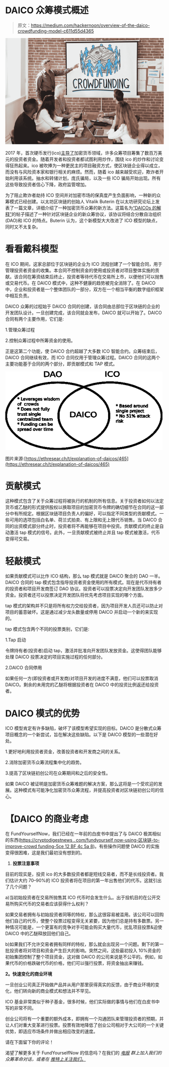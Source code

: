 # DAICO 众筹模式概述

> 原文：<https://medium.com/hackernoon/overview-of-the-daico-crowdfunding-model-c611d55d4365>

![](img/6f1709d8601d2813e37fbe6b6c12105b.png)

2017 年，首次硬币发行(ico)[主导了](https://www.forbes.com/sites/outofasia/2017/12/18/icos-in-2017-from-two-geeks-and-a-whitepaper-to-professional-fundraising-machines/)加密货币领域，许多众筹项目筹集了数百万美元的投资者资金。随着开发者和投资者都试图利用炒作，围绕 ico 的炒作和讨论变得狂热起来。ico 被吹捧为一种更民主的项目融资方式，使区块链企业得以成立，而没有与风险资本家和银行相关的麻烦。然而，随着 ico 越来越受欢迎，欺诈者开始利用该系统。抽水和转储计划，庞氏骗局，以及一些 ICO 骗局开始出现。所有这些导致投资者信心下降，政府监管增加。

为了阻止欺诈者劫持 ICO 空间并对加密市场的保真度产生负面影响，一种新的众筹模式已经创建。以太坊区块链的创始人 Vitalik Buterin 在以太坊研究论坛上发表了一篇文章，详细介绍了一种加密货币众筹的新方法。这篇名为[“DAICOs 的解释”](https://ethresear.ch/t/explanation-of-daicos/465)的帖子描述了一种针对区块链企业的新众筹协议，该协议将结合分散自治组织(DAO)和 ICO 的特点。Buterin 认为，这个新模型大大改进了 ICO 模型的缺点，同时又不太复杂。

# 看看戴科模型

在 ICO 期间，这家总部位于区块链的企业为 ICO 流程创建了一个智能合同，用于管理投资者资金的收集。本合同不控制资金的使用或投资者对项目整体实施的贡献。该合同在筹资结束后终止，投资者等待代币在交易所上市，以便他们可以抛售或交易代币。在 DAICO 模式中，这种不健康的趋势被完全消除了。在 DAICO 中，企业和投资者是一个整体团队的一部分，双方在一个相当平衡的数字组织框架中相互负责。

DAICO 众筹的过程始于 DAICO 合同的创建，该合同由总部位于区块链的企业的开发团队设计。一旦创建完成，该合同就会发布，DAICO 就可以开始了。DAICO 合同有两个主要作用，它们是:

1.管理众筹过程

2.控制众筹过程中所筹资金的使用。

正是这第二个功能，使 DAICO 合约超越了大多数 ICO 智能合约。众筹结束后，DAICO 合同继续有效，而 ICO 合同仅用于管理众筹过程。DAICO 合同的这两个主要功能基于合同的两个部分，即贡献模式和 TAP 模式。

![](img/0e4b54a35ecd4025246a4b38d9e4b8fe.png)

图片来源:[https://ethresear.ch/t/explanation-of-daicos/465](https://ethresear.ch/t/explanation-of-daicos/465)

# 贡献模式

这种模式包含了关于众筹过程将被执行的机制的所有信息。关于投资者如何以法定货币或乙醚的形式提供股权以换取项目的加密货币令牌的确切细节在合同的这一部分中有所规定。根据区块链项目负责人的偏好，可以指定不同类型的贡献模式。一些可用的选项包括白名单、荷兰式拍卖、有上限和无上限代币销售。当 DAICO 合同的出资模式部分终止时，投资者将不再能够在项目中投资。贡献模式的终止是自动激活 tap 模式的信号。此外，一旦贡献模式被终止并且 tap 模式被激活，代币变得可交易。

# 轻敲模式

如果贡献模式可以比作 ICO 结构，那么 tap 模式就是 DAICO 聚合的 DAO 一半。DAICO 合同的 tap 模式包含指导投资者资金使用的所有模式。现在是代币持有者的投资者和项目开发商签订 DAO 协议。投资者可以投票决定向开发团队发放多少资金。投资者还可以投票决定开发团队将优先考虑项目实现的哪个方面。

tap 模式的架构并不只是将所有权力交给投资者，因为项目开发人员还可以防止对项目的蓄意破坏。这是通过减少龙头数量或停用 DAICO 并启动一个新的来实现的。

tap 模式包含两个不同的投票类别，它们是:

1.Tap 启动

令牌持有者(投资者)启动 tap，激活并批准向开发团队发放资金。这使得团队能够处理 DAICO 投票决定的项目实施过程的任何部分。

2.DAICO 合同停用

如果任何一方(即投资者或开发商)对项目开发的进度不满意，他们可以投票取消 DAICO。剩余的未用完的乙醚将根据投资者在 DAICO 中的投资比例返还给投资者。

# DAICO 模式的优势

ICO 模型肯定有许多缺陷，破坏了该模型希望实现的目标。DAICO 是分散式众筹项目概念的一个新尝试，旨在解决这些缺陷。以下是 DAICO 模型的一些潜在好处。

1.更好地利用投资者资金，改善投资者和开发商之间的关系。

2.消除加密货币众筹流程集中化的趋势。

3.提高了区块链初创公司在众筹期间和之后的安全性。

如果 DAICO 被证明是加密货币众筹难题的解决方案，那么这将是一个受欢迎的发展。这种模式有可能净化加密货币众筹流程，并提高投资者对区块链初创公司的信心。

# 【DAICO 的商业考虑

在 FundYourselfNow，我们已经在一年前的白皮书中提出了与 DAICO 极其相似的东西([https://cryptodigestnews . com/fundyourself now-using-区块链-to-improve-crowd funding-5ce 12 BF 4c 5a 8](https://cryptodigestnews.com/fundyourselfnow-using-blockchain-to-improve-crowdfunding-5ce12bf4c5a8))。有些操作问题使 DAICO 的实施变得很困难，这是我们最初没有想到的。

1.  **投票注意事项**

目前的现实是，投资 ico 的大多数投资者都是短线交易者，而不是长线投资者。我们估计大约 70–90%的 ICO 投资者将在项目的第一年出售他们的代币。这就引出了几个问题？

a)当初始投资者在交易所抛售其 ICO 代币时会发生什么。出于投机目的在公开交易所购买代币的交易者应该获得什么权利？

如果交易者拥有与初始投资者同等的特权，那么这很容易被滥用。该公司可以回购他们自己的代币，使整个投票过程变得无关紧要，因为他们总是持有多数票。另一种情况可能是，一个更富有的竞争对手可能会购买大量代币，扰乱项目投票&迫使 DAICO 中的乙醚释放回他们自己。

b)如果我们不允许交易者拥有同样的特权，那么就会出现另一个问题。剩下的第一批投资者将对项目和资金产生巨大的影响。突然之间，这些最初投入 10%资金的初始集团控制了整个项目资金，这对做 DAICO 的公司来说是不公平的。例如，如果代币的价格跌破代币的价格，他们可以强行投票，将资金抽出来赚钱。

**2。快速变化的商业环境**

一旦创业公司真正开始做产品并从用户那里获得真实的反馈，由于商业环境的变化，他们转向新的商业模式和想法并不罕见。

ICO 基金非常类似于种子基金，很多时候，他们实际做的事情与他们在白皮书中写的非常不同。

创业公司将有一个重要的额外成本，即拥有一个沟通团队来管理投资者的预期，并让人们对重大变革进行投票。投票有效地降低了创业公司相对于大公司的一个关键优势，即适应市场条件并做出相应改变的速度。

请在下面留下你的评论！

渴望了解更多关于 FundYourselfNow 的信息吗？在我们的 [*电报*](https://t.me/fundyourselfnow) *群上加入我们的众筹革命对话，或者在* [*推特上关注我们。*](https://twitter.com/fundyourselfnow)